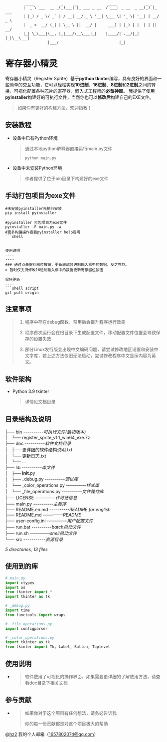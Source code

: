 ```shell script
         ____            _     _              ____             _ _
        |  _ \ ___  __ _(_)___| |_ ___ _ __  / ___| _ __  _ __(_) |_ ___
        | |_) / _ \/ _` | / __| __/ _ \ '__| \___ \| '_ \| '__| | __/ _ \
        |  _ <  __/ (_| | \__ \ ||  __/ |     ___) | |_) | |  | | ||  __/
        |_| \_\___|\__, |_|___/\__\___|_|    |____/| .__/|_|  |_|\__\___|
                   |___/                           |_|
```
# **寄存器小精灵**

寄存器小精灵（Register Sprite）基于**python tkinter**编写，具有良好的界面和一些简单的交互功能，它可以轻松实现**10进制**、**16进制**、**8进制**和**2进制**之间的转换，可视化配置各种芯片的寄存器，嵌入式工程师的**必备神器**。
我提供了使用**pyinstaller**构建好的可执行文件，当然你也可以**修改后**构建自己的EXE文件。

> 如果你有更好的构建方法，欢迎指教！

安装教程
----

* 设备中已有Python环境
  
    > 通过本地python解释器直接运行main.py文件
    >
    > `python main.py `
    
* 设备中未安装Python环境
  
    > 作者提供了位于bin目录下构建好的exe文件

手动打包项目为exe文件
----
```
#未安装pyinstaller先执行安装
pip install pyinstaller

#pyinstaller 打包项目为exe文件
pyinstaller -F main.py -w
#更多构建操作查看pyinstaller help说明
```shell


使用说明
----
----
### 通过点击寄存器位按钮，更新底部各进制输入框中的数据，反之亦然。
> 暂时仅支持修改16进制输入框中的数据更新寄存器位按钮

保持更新
----
​```shell script
git pull origin
```

注意事项
----
> 1. 程序中存在debug函数，禁用后会提升程序运行效率
>
> 2. 程序首次运行会在根目录下生成配置文件，移动配置文件位置会导致保存的设置失效
>
> 3. 部分Linux发行版会出现中文编码问题，请尝试修改地区设置和安装中文字库，若上述方法依旧无法启动，尝试修改程序中文显示内容为英文。

软件架构
----
* Python 3.9 tkinter
  
  > 详情见文档目录

目录结构及说明
----
├── bin		*----------可执行文件(最初版本)* <br>
│   └── register_sprite_v1.1_win64_exe.7z		<br>
├── doc		*----------软件文档目录* <br>
│   ├── 更详细的软件结构说明.txt		<br>
│   └── 更新日志.txt		<br>
│   └── ...		<br>
├── lib		*----------库文件*<br>
│   ├── __init__.py		<br>
│   ├── _debug.py		*----------调试库*<br>
│   └── _color_operations.py		*----------样式库*<br>
│   └── _file_operations.py		*----------文件操作库*<br>
├── LICENSE		*----------许可证信息*<br>
├── main.py		*----------主程序*<br>
├── README.en.md	*----------README for english*	<br>
├── README.md	*----------README*	<br>
├── user-config.ini	  *----------用户配置文件*	<br>
├── run.bat	  *----------batch启动文件*	<br>
├── run.sh	  *----------shell启动文件*	<br>
└── src		*-----------资源目录*<br>

*5 directories, 13 files*

使用到的库
-----
```python
# main.py
import ctypes
import os
from tkinter import *
import tkinter as tk

# _debug.py
import time
from functools import wraps

# _file_operations.py
import configparser

# _color_operations.py
import tkinter as tk
from tkinter import Tk, Label, Button, Toplevel
```

使用说明
----                
* > 软件使用了可视化的操作界面，如果需要更详细的了解使用方法，请查看doc目录下相关文档

参与贡献
----
* > 如果你对于这个项目有任何想法，请务必告诉我
  > 
  > 你的每一份贡献都是对这个项目极大的帮助
  

@[hz2](https://gitee.com/JensenHua/)
我的个人邮箱（1657802074@qq.com）